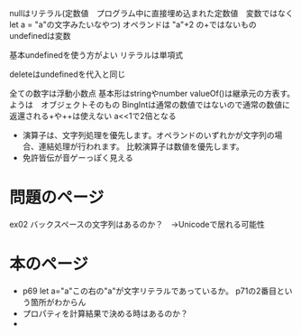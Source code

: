 nullはリテラル(定数値　プログラム中に直接埋め込まれた定数値　変数ではなく　let a = "a"の文字みたいなやつ)
オペランドは "a"+2 の+ではないもの
undefinedは変数

基本undefinedを使う方がよい
リテラルは単項式

deleteはundefinedを代入と同じ

全ての数字は浮動小数点
基本形はstringやnumber
valueOf()は継承元の方表す。　ようは　オブジェクトそのもの
BingIntは通常の数値ではないので通常の数値に返還される+や++は使えない
a<<1で2倍となる
+ 演算子は、文字列処理を優先します。オペランドのいずれかが文字列の場合、連結処理が行われます。
比較演算子は数値を優先します。
+ 免許皆伝が音ゲーっぽく見える
# 問題のページ
ex02 バックスペースの文字列はあるのか？　→Unicodeで居れる可能性
# 本のページ
+ p69 let a="a"この右の"a"が文字リテラルであっているか。
p71の2番目という箇所がわからん
+ プロパティを計算結果で決める時はあるのか？
+ 